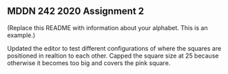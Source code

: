 ## MDDN 242 2020 Assignment 2

(Replace this README with information about your alphabet. This is an example.)

Updated the editor to test different configurations of where the squares are positioned in realtion to each other. Capped the square size at 25 because otherwise it becomes too big and covers the pink square.  

